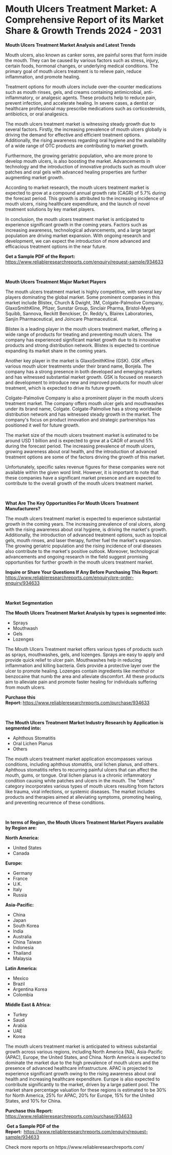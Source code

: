 <p><h1>Mouth Ulcers Treatment Market: A Comprehensive Report of its Market Share & Growth Trends 2024 - 2031</h1></p><p><strong>Mouth Ulcers Treatment Market Analysis and Latest Trends</strong></p>
<p><p>Mouth ulcers, also known as canker sores, are painful sores that form inside the mouth. They can be caused by various factors such as stress, injury, certain foods, hormonal changes, or underlying medical conditions. The primary goal of mouth ulcers treatment is to relieve pain, reduce inflammation, and promote healing.</p><p>Treatment options for mouth ulcers include over-the-counter medications such as mouth rinses, gels, and creams containing antimicrobial, anti-inflammatory, or analgesic agents. These products help to reduce pain, prevent infection, and accelerate healing. In severe cases, a dentist or healthcare professional may prescribe medications such as corticosteroids, antibiotics, or oral analgesics.</p><p>The mouth ulcers treatment market is witnessing steady growth due to several factors. Firstly, the increasing prevalence of mouth ulcers globally is driving the demand for effective and efficient treatment options. Additionally, the rising awareness regarding oral hygiene and the availability of a wide range of OTC products are contributing to market growth.</p><p>Furthermore, the growing geriatric population, who are more prone to develop mouth ulcers, is also boosting the market. Advancements in technology and the introduction of innovative products such as mouth ulcer patches and oral gels with advanced healing properties are further augmenting market growth.</p><p>According to market research, the mouth ulcers treatment market is expected to grow at a compound annual growth rate (CAGR) of 5.7% during the forecast period. This growth is attributed to the increasing incidence of mouth ulcers, rising healthcare expenditure, and the launch of novel treatment solutions by key market players.</p><p>In conclusion, the mouth ulcers treatment market is anticipated to experience significant growth in the coming years. Factors such as increasing awareness, technological advancements, and a large target population are driving market expansion. With ongoing research and development, we can expect the introduction of more advanced and efficacious treatment options in the near future.</p></p>
<p><strong>Get a Sample PDF of the Report:&nbsp;</strong> <a href="https://www.reliableresearchreports.com/enquiry/request-sample/934633">https://www.reliableresearchreports.com/enquiry/request-sample/934633</a></p>
<p>&nbsp;</p>
<p><strong>Mouth Ulcers Treatment Major Market Players</strong></p>
<p><p>The mouth ulcers treatment market is highly competitive, with several key players dominating the global market. Some prominent companies in this market include Blistex, Church & Dwight, 3M, Colgate-Palmolive Company, GlaxoSmithKline, Pfizer, Sunstar Group, Sinclair Pharma, Bristol-Myers Squibb, Sannova, Reckitt Benckiser, Dr. Reddy's, Blairex Laboratories, Sanjin Pharmaceutical, and Joincare Pharmaceutical.</p><p>Blistex is a leading player in the mouth ulcers treatment market, offering a wide range of products for treating and preventing mouth ulcers. The company has experienced significant market growth due to its innovative products and strong distribution network. Blistex is expected to continue expanding its market share in the coming years.</p><p>Another key player in the market is GlaxoSmithKline (GSK). GSK offers various mouth ulcer treatments under their brand name, Bonjela. The company has a strong presence in both developed and emerging markets and has witnessed substantial market growth. GSK is focused on research and development to introduce new and improved products for mouth ulcer treatment, which is expected to drive its future growth.</p><p>Colgate-Palmolive Company is also a prominent player in the mouth ulcers treatment market. The company offers mouth ulcer gels and mouthwashes under its brand name, Colgate. Colgate-Palmolive has a strong worldwide distribution network and has witnessed steady growth in the market. The company's focus on product innovation and strategic partnerships has positioned it well for future growth.</p><p>The market size of the mouth ulcers treatment market is estimated to be around USD 1 billion and is expected to grow at a CAGR of around 5% during the forecast period. The increasing prevalence of mouth ulcers, growing awareness about oral health, and the introduction of advanced treatment options are some of the factors driving the growth of this market.</p><p>Unfortunately, specific sales revenue figures for these companies were not available within the given word limit. However, it is important to note that these companies have a significant market presence and are expected to contribute to the overall growth of the mouth ulcers treatment market.</p></p>
<p>&nbsp;</p>
<p><strong>What Are The Key Opportunities For Mouth Ulcers Treatment Manufacturers?</strong></p>
<p><p>The mouth ulcers treatment market is expected to experience substantial growth in the coming years. The increasing prevalence of oral ulcers, along with the rising awareness about oral hygiene, is driving the market's growth. Additionally, the introduction of advanced treatment options, such as topical gels, mouth rinses, and laser therapy, further fuel the market's expansion. The growing geriatric population and the rising incidence of oral diseases also contribute to the market's positive outlook. Moreover, technological advancements and ongoing research in the field suggest promising opportunities for further growth in the mouth ulcers treatment market.</p></p>
<p><strong>Inquire or Share Your Questions If Any Before Purchasing This Report:</strong> <a href="https://www.reliableresearchreports.com/enquiry/pre-order-enquiry/934633">https://www.reliableresearchreports.com/enquiry/pre-order-enquiry/934633</a></p>
<p>&nbsp;</p>
<p><strong>Market Segmentation</strong></p>
<p><strong>The Mouth Ulcers Treatment Market Analysis by types is segmented into:</strong></p>
<p><ul><li>Sprays</li><li>Mouthwash</li><li>Gels</li><li>Lozenges</li></ul></p>
<p><p>The Mouth Ulcers Treatment market offers various types of products such as sprays, mouthwashes, gels, and lozenges. Sprays are easy to apply and provide quick relief to ulcer pain. Mouthwashes help in reducing inflammation and killing bacteria. Gels provide a protective layer over the ulcer to promote healing. Lozenges contain ingredients like menthol or benzocaine that numb the area and alleviate discomfort. All these products aim to alleviate pain and promote faster healing for individuals suffering from mouth ulcers.</p></p>
<p><strong>Purchase this Report:&nbsp;</strong><a href="https://www.reliableresearchreports.com/purchase/934633">https://www.reliableresearchreports.com/purchase/934633</a></p>
<p>&nbsp;</p>
<p><strong>The Mouth Ulcers Treatment Market Industry Research by Application is segmented into:</strong></p>
<p><ul><li>Aphthous Stomatitis</li><li>Oral Lichen Planus</li><li>Others</li></ul></p>
<p><p>The mouth ulcers treatment market application encompasses various conditions, including aphthous stomatitis, oral lichen planus, and others. Aphthous stomatitis refers to recurring painful ulcers that can affect the mouth, gums, or tongue. Oral lichen planus is a chronic inflammatory condition causing white patches and ulcers in the mouth. The "others" category incorporates various types of mouth ulcers resulting from factors like trauma, viral infections, or systemic diseases. The market includes products and therapies aimed at alleviating symptoms, promoting healing, and preventing recurrence of these conditions.</p></p>
<p>&nbsp;</p>
<p><strong>In terms of Region, the Mouth Ulcers Treatment Market Players available by Region are:</strong></p>
<p>
    <p> <strong> North America: </strong>
        <ul>
            <li>United States</li>
            <li>Canada</li>
        </ul>
        </p> 
    <p> <strong> Europe: </strong>
        <ul>
            <li>Germany</li>
            <li>France</li>
            <li>U.K.</li>
            <li>Italy</li>
            <li>Russia</li>
        </ul>
        </p> 
    <p> <strong> Asia-Pacific: </strong>
        <ul>
            <li>China</li>
            <li>Japan</li>
            <li>South Korea</li>
            <li>India</li>
            <li>Australia</li>
            <li>China Taiwan</li>
            <li>Indonesia</li>
            <li>Thailand</li>
            <li>Malaysia</li>
        </ul>
        </p> 
    <p> <strong> Latin America: </strong>
        <ul>
            <li>Mexico</li>
            <li>Brazil</li>
            <li>Argentina Korea</li>
            <li>Colombia</li>
        </ul>
        </p> 
    <p> <strong> Middle East & Africa: </strong>
        <ul>
            <li>Turkey</li>
            <li>Saudi</li>
            <li>Arabia</li>
            <li>UAE</li>
            <li>Korea</li>
        </ul>
    </p>
    </p>
<p><p>The mouth ulcers treatment market is anticipated to witness substantial growth across various regions, including North America (NA), Asia-Pacific (APAC), Europe, the United States, and China. North America is expected to dominate the market due to the high prevalence of mouth ulcers and the presence of advanced healthcare infrastructure. APAC is projected to experience significant growth owing to the rising awareness about oral health and increasing healthcare expenditure. Europe is also expected to contribute significantly to the market, driven by a large patient pool. The market share percentage valuation for these regions is estimated to be 30% for North America, 25% for APAC, 20% for Europe, 15% for the United States, and 10% for China.</p></p>
<p><strong>Purchase this Report: </strong><a href="https://www.reliableresearchreports.com/purchase/934633">https://www.reliableresearchreports.com/purchase/934633</a></p>
<p>&nbsp;<strong>Get a Sample PDF of the Report:&nbsp;&nbsp;</strong><a href="https://www.reliableresearchreports.com/enquiry/request-sample/934633">https://www.reliableresearchreports.com/enquiry/request-sample/934633</a></p>
<p><strong></strong></p>
<p>Check more reports on https://www.reliableresearchreports.com/</p>